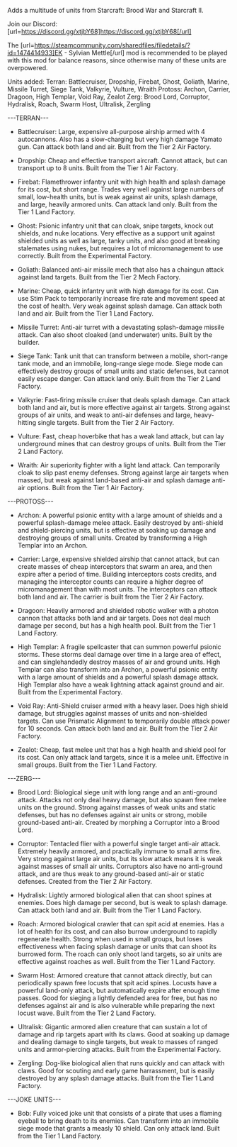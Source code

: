 Adds a multitude of units from Starcraft: Brood War and Starcraft II.

Join our Discord: [url=https://discord.gg/xtjbY68]https://discord.gg/xtjbY68[/url]

The [url=https://steamcommunity.com/sharedfiles/filedetails/?id=1474414933]EK - Sylvian Mettle[/url] mod is recommended to be played with this mod for balance reasons, since otherwise many of these units are overpowered.

Units added:
Terran: Battlecruiser, Dropship, Firebat, Ghost, Goliath, Marine, Missile Turret, Siege Tank, Valkyrie, Vulture, Wraith
Protoss: Archon, Carrier, Dragoon, High Templar, Void Ray, Zealot
Zerg: Brood Lord, Corruptor, Hydralisk, Roach, Swarm Host, Ultralisk, Zergling


---TERRAN---

 - Battlecruiser: Large, expensive all-purpose airship armed with 4 autocannons. Also has a slow-charging but very high damage Yamato gun. Can attack both land and air. Built from the Tier 2 Air Factory.

 - Dropship: Cheap and effective transport aircraft. Cannot attack, but can transport up to 8 units. Built from the Tier 1 Air Factory.

 - Firebat: Flamethrower infantry unit with high health and splash damage for its cost, but short range. Trades very well against large numbers of small, low-health units, but is weak against air units, splash damage, and large, heavily armored units. Can attack land only. Built from the Tier 1 Land Factory.

 - Ghost: Psionic infantry unit that can cloak, snipe targets, knock out shields, and nuke locations. Very effective as a support unit against shielded units as well as large, tanky units, and also good at breaking stalemates using nukes, but requires a lot of micromanagement to use correctly. Built from the Experimental Factory.

 - Goliath: Balanced anti-air missile mech that also has a chaingun attack against land targets. Built from the Tier 2 Mech Factory.

 - Marine: Cheap, quick infantry unit with high damage for its cost. Can use Stim Pack to temporarily increase fire rate and movement speed at the cost of health. Very weak against splash damage. Can attack both land and air. Built from the Tier 1 Land Factory.

 - Missile Turret: Anti-air turret with a devastating splash-damage missile attack. Can also shoot cloaked (and underwater) units. Built by the builder.

 - Siege Tank: Tank unit that can transform between a mobile, short-range tank mode, and an immobile, long-range siege mode. Siege mode can effectively destroy groups of small units and static defenses, but cannot easily escape danger. Can attack land only. Built from the Tier 2 Land Factory.

 - Valkyrie: Fast-firing missile cruiser that deals splash damage. Can attack both land and air, but is more effective against air targets. Strong against groups of air units, and weak to anti-air defenses and large, heavy-hitting single targets. Built from the Tier 2 Air Factory.

 - Vulture: Fast, cheap hoverbike that has a weak land attack, but can lay underground mines that can destroy groups of units. Built from the Tier 2 Land Factory.

 - Wraith: Air superiority fighter with a light land attack. Can temporarily cloak to slip past enemy defenses. Strong against large air targets when massed, but weak against land-based anti-air and splash damage anti-air options. Built from the Tier 1 Air Factory.


---PROTOSS---

 - Archon: A powerful psionic entity with a large amount of shields and a powerful splash-damage melee attack. Easily destroyed by anti-shield and shield-piercing units, but is effective at soaking up damage and destroying groups of small units. Created by transforming a High Templar into an Archon.

 - Carrier: Large, expensive shielded airship that cannot attack, but can create masses of cheap interceptors that swarm an area, and then expire after a period of time. Building interceptors costs credits, and managing the interceptor counts can require a higher degree of micromanagement than with most units. The interceptors can attack both land and air. The carrier is built from the Tier 2 Air Factory.

 - Dragoon: Heavily armored and shielded robotic walker with a photon cannon that attacks both land and air targets. Does not deal much damage per second, but has a high health pool. Built from the Tier 1 Land Factory.

 - High Templar: A fragile spellcaster that can summon powerful psionic storms. These storms deal damage over time in a large area of effect, and can singlehandedly destroy masses of air and ground units. High Templar can also transform into an Archon, a powerful psionic entity with a large amount of shields and a powerful splash damage attack. High Templar also have a weak lightning attack against ground and air. Built from the Experimental Factory.

 - Void Ray: Anti-Shield cruiser armed with a heavy laser. Does high shield damage, but struggles against masses of units and non-shielded targets. Can use Prismatic Alignment to temporarily double attack power for 10 seconds. Can attack both land and air. Built from the Tier 2 Air Factory.

 - Zealot: Cheap, fast melee unit that has a high health and shield pool for its cost. Can only attack land targets, since it is a melee unit. Effective in small groups. Built from the Tier 1 Land Factory.


---ZERG---

 - Brood Lord: Biological siege unit with long range and an anti-ground attack. Attacks not only deal heavy damage, but also spawn free melee units on the ground. Strong against masses of weak units and static defenses, but has no defenses against air units or strong, mobile ground-based anti-air. Created by morphing a Corruptor into a Brood Lord.

 - Corruptor: Tentacled flier with a powerful single target anti-air attack. Extremely heavily armored, and practically immune to small arms fire. Very strong against large air units, but its slow attack means it is weak against masses of small air units. Corruptors also have no anti-ground attack, and are thus weak to any ground-based anti-air or static defenses. Created from the Tier 2 Air Factory.

 - Hydralisk: Lightly armored biological alien that can shoot spines at enemies. Does high damage per second, but is weak to splash damage. Can attack both land and air. Built from the Tier 1 Land Factory.

 - Roach: Armored biological crawler that can spit acid at enemies. Has a lot of health for its cost, and can also burrow underground to rapidly regenerate health. Strong when used in small groups, but loses effectiveness when facing splash damage or units that can shoot its burrowed form. The roach can only shoot land targets, so air units are effective against roaches as well. Built from the Tier 1 Land Factory.

 - Swarm Host: Armored creature that cannot attack directly, but can periodically spawn free locusts that spit acid spines. Locusts have a powerful land-only attack, but automatically expire after enough time passes. Good for sieging a lightly defended area for free, but has no defenses against air and is also vulnerable while preparing the next locust wave. Built from the Tier 2 Land Factory.

 - Ultralisk: Gigantic armored alien creature that can sustain a lot of damage and rip targets apart with its claws. Good at soaking up damage and dealing damage to single targets, but weak to masses of ranged units and armor-piercing attacks. Built from the Experimental Factory.

 - Zergling: Dog-like biological alien that runs quickly and can attack with claws. Good for scouting and early game harrassment, but is easily destroyed by any splash damage attacks. Built from the Tier 1 Land Factory.


---JOKE UNITS---

 - Bob: Fully voiced joke unit that consists of a pirate that uses a flaming eyeball to bring death to its enemies. Can transform into an immobile siege mode that grants a measly 10 shield. Can only attack land. Built from the Tier 1 Land Factory.